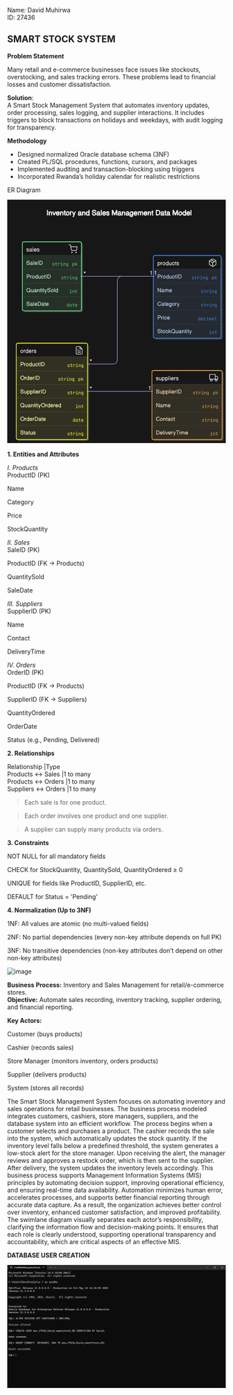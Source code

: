 Name: David  Muhirwa  
ID: 27436  

SMART STOCK SYSTEM
--

**Problem Statement**  

Many retail and e-commerce businesses face issues like stockouts, overstocking, and sales tracking errors. These problems lead to financial losses and customer dissatisfaction.  

**Solution**:  
A Smart Stock Management System that automates inventory updates, order processing, sales logging, and supplier interactions. It includes triggers to block transactions on  holidays and weekdays, with audit logging for transparency.



**Methodology**  

- Designed normalized Oracle database schema (3NF)
- Created PL/SQL procedures, functions, cursors, and packages
- Implemented auditing and transaction-blocking using triggers
- Incorporated Rwanda’s holiday calendar for realistic restrictions


ER Diagram  


![image alt](https://github.com/Daveeeid/Mon_27436_SmartStockMS/blob/main/ER%20Diagram%20phase%20III.png?raw=true)  

**1. Entities and Attributes**

_I. Products_  
ProductID (PK)

Name

Category

Price

StockQuantity

_II. Sales_  
SaleID (PK)

ProductID (FK → Products)

QuantitySold

SaleDate

_III. Suppliers_  
SupplierID (PK)

Name

Contact

DeliveryTime

_IV. Orders_    
OrderID (PK)

ProductID (FK → Products)

SupplierID (FK → Suppliers)

QuantityOrdered

OrderDate

Status (e.g., Pending, Delivered)

**2. Relationships**  

Relationship	       |Type  
Products ↔ Sales	   |1 to many  
Products ↔ Orders	   |1 to many  
Suppliers ↔ Orders	 |1 to many  

>Each sale is for one product.  

>Each order involves one product and one supplier.

>A supplier can supply many products via orders.

**3. Constraints**

NOT NULL for all mandatory fields

CHECK for StockQuantity, QuantitySold, QuantityOrdered ≥ 0

UNIQUE for fields like ProductID, SupplierID, etc.

DEFAULT for Status = 'Pending'

**4. Normalization (Up to 3NF)**

1NF: All values are atomic (no multi-valued fields) 

2NF: No partial dependencies (every non-key attribute depends on full PK) 

3NF: No transitive dependencies (non-key attributes don’t depend on other non-key attributes) 


![image](https://github.com/user-attachments/assets/cc2fa97d-8f5f-4cfe-ad7b-95c8a6f51065)

**Business Process:** Inventory and Sales Management for retail/e-commerce stores.  
**Objective:** Automate sales recording, inventory tracking, supplier ordering, and financial reporting.  

**Key Actors:**  

Customer (buys products)

Cashier (records sales)

Store Manager (monitors inventory, orders products)

Supplier (delivers products)

System (stores all records)  

The Smart Stock Management System focuses on automating inventory and sales operations for retail businesses. The business process modeled integrates customers, cashiers, store managers, suppliers, and the database system into an efficient workflow.
The process begins when a customer selects and purchases a product. The cashier records the sale into the system, which automatically updates the stock quantity. If the inventory level falls below a predefined threshold, the system generates a low-stock alert for the store manager. Upon receiving the alert, the manager reviews and approves a restock order, which is then sent to the supplier. After delivery, the system updates the inventory levels accordingly.
This business process supports Management Information Systems (MIS) principles by automating decision support, improving operational efficiency, and ensuring real-time data availability. Automation minimizes human error, accelerates processes, and supports better financial reporting through accurate data capture. As a result, the organization achieves better control over inventory, enhanced customer satisfaction, and improved profitability.
The swimlane diagram visually separates each actor’s responsibility, clarifying the information flow and decision-making points. It ensures that each role is clearly understood, supporting operational transparency and accountability, which are critical aspects of an effective MIS.

**DATABASE USER CREATION**  
  
![image](https://github.com/Daveeeid/Mon_27436_SmartStockMS/blob/main/Database%20creation.png?raw=true)  






